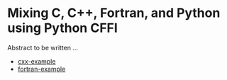 # Mixing C, C++, Fortran, and Python using Python CFFI

Abstract to be written ...

- [cxx-example](cxx-example/)
- [fortran-example](fortran-example/)
